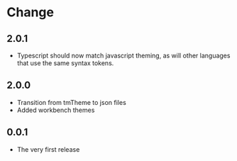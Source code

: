 # Change 

## 2.0.1
- Typescript should now match javascript theming, as will other languages that use the same syntax tokens.

## 2.0.0
- Transition from tmTheme to json files
- Added workbench themes

## 0.0.1
- The very first release
